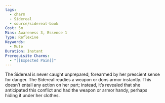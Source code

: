 ```yaml
---
tags:
  - charm
  - Sidereal
  - source/sidereal-book
Cost: 5m
Mins: Awareness 3, Essence 1
Type: Reflexive
Keywords:
  - Mute
Duration: Instant
Prerequisite Charms:
  - "[[Expected Pain]]"
---
```

The Sidereal is never caught unprepared, forearmed by her prescient sense for danger. The Sidereal readies a weapon or dons armor instantly. This doesn’t entail any action on her part; instead, it’s revealed that she anticipated this conflict and had the weapon or armor handy, perhaps hiding it under her clothes.